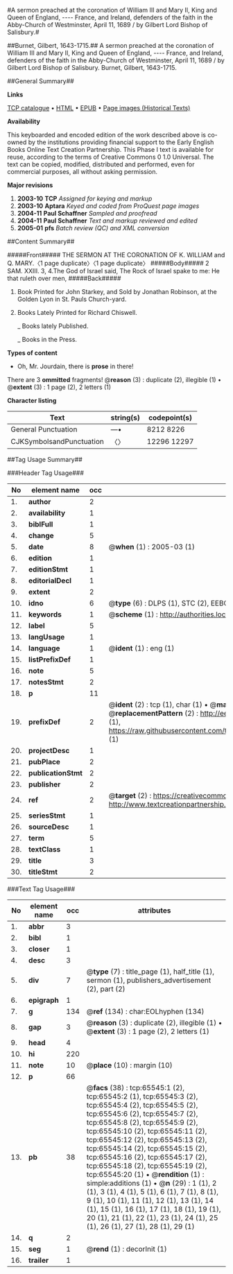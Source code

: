 #A sermon preached at the coronation of William III and Mary II, King and Queen of England, ---- France, and Ireland, defenders of the faith in the Abby-Church of Westminster, April 11, 1689 / by Gilbert Lord Bishop of Salisbury.#

##Burnet, Gilbert, 1643-1715.##
A sermon preached at the coronation of William III and Mary II, King and Queen of England, ---- France, and Ireland, defenders of the faith in the Abby-Church of Westminster, April 11, 1689 / by Gilbert Lord Bishop of Salisbury.
Burnet, Gilbert, 1643-1715.

##General Summary##

**Links**

[TCP catalogue](http://www.ota.ox.ac.uk/tcp/)  • 
[HTML](http://tei.it.ox.ac.uk/tcp/Texts-HTML/free/A30/A30429.html)  • 
[EPUB](http://tei.it.ox.ac.uk/tcp/Texts-EPUB/free/A30/A30429.epub) • 
[Page images (Historical Texts)](https://data.historicaltexts.jisc.ac.uk/view?pubId=eebo-12676254e&pageId=eebo-12676254e-65545-1)

**Availability**

This keyboarded and encoded edition of the
	       work described above is co-owned by the institutions
	       providing financial support to the Early English Books
	       Online Text Creation Partnership. This Phase I text is
	       available for reuse, according to the terms of Creative
	       Commons 0 1.0 Universal. The text can be copied,
	       modified, distributed and performed, even for
	       commercial purposes, all without asking permission.

**Major revisions**

1. __2003-10__ __TCP__ *Assigned for keying and markup*
1. __2003-10__ __Aptara__ *Keyed and coded from ProQuest page images*
1. __2004-11__ __Paul Schaffner__ *Sampled and proofread*
1. __2004-11__ __Paul Schaffner__ *Text and markup reviewed and edited*
1. __2005-01__ __pfs__ *Batch review (QC) and XML conversion*

##Content Summary##

#####Front#####
THE
SERMON
AT THE
CORONATION
OF
K. WILLIAM and Q. MARY.〈1 page duplicate〉〈1 page duplicate〉
#####Body#####
2 SAM. XXIII. 3, 4.The God of Israel said, The Rock of
Israel spake to me: He that ruleth
over men, 
#####Back#####

1. Book Printed for John Starkey, and Sold by Jonathan Robinson,
at the Golden Lyon in St. Pauls Church-yard.

1. Books Lately Printed for Richard Chiswell.

    _ Books lately Published.

    _ Books in the Press.

**Types of content**

  * Oh, Mr. Jourdain, there is **prose** in there!

There are 3 **ommitted** fragments! 
 @__reason__ (3) : duplicate (2), illegible (1)  •  @__extent__ (3) : 1 page (2), 2 letters (1)

**Character listing**


|Text|string(s)|codepoint(s)|
|---|---|---|
|General Punctuation|—•|8212 8226|
|CJKSymbolsandPunctuation|〈〉|12296 12297|

##Tag Usage Summary##

###Header Tag Usage###

|No|element name|occ|attributes|
|---|---|---|---|
|1.|__author__|2||
|2.|__availability__|1||
|3.|__biblFull__|1||
|4.|__change__|5||
|5.|__date__|8| @__when__ (1) : 2005-03 (1)|
|6.|__edition__|1||
|7.|__editionStmt__|1||
|8.|__editorialDecl__|1||
|9.|__extent__|2||
|10.|__idno__|6| @__type__ (6) : DLPS (1), STC (2), EEBO-CITATION (1), OCLC (1), VID (1)|
|11.|__keywords__|1| @__scheme__ (1) : http://authorities.loc.gov/ (1)|
|12.|__label__|5||
|13.|__langUsage__|1||
|14.|__language__|1| @__ident__ (1) : eng (1)|
|15.|__listPrefixDef__|1||
|16.|__note__|5||
|17.|__notesStmt__|2||
|18.|__p__|11||
|19.|__prefixDef__|2| @__ident__ (2) : tcp (1), char (1)  •  @__matchPattern__ (2) : ([0-9\-]+):([0-9IVX]+) (1), (.+) (1)  •  @__replacementPattern__ (2) : http://eebo.chadwyck.com/downloadtiff?vid=$1&page=$2 (1), https://raw.githubusercontent.com/textcreationpartnership/Texts/master/tcpchars.xml#$1 (1)|
|20.|__projectDesc__|1||
|21.|__pubPlace__|2||
|22.|__publicationStmt__|2||
|23.|__publisher__|2||
|24.|__ref__|2| @__target__ (2) : https://creativecommons.org/publicdomain/zero/1.0/ (1), http://www.textcreationpartnership.org/docs/. (1)|
|25.|__seriesStmt__|1||
|26.|__sourceDesc__|1||
|27.|__term__|5||
|28.|__textClass__|1||
|29.|__title__|3||
|30.|__titleStmt__|2||


###Text Tag Usage###

|No|element name|occ|attributes|
|---|---|---|---|
|1.|__abbr__|3||
|2.|__bibl__|1||
|3.|__closer__|1||
|4.|__desc__|3||
|5.|__div__|7| @__type__ (7) : title_page (1), half_title (1), sermon (1), publishers_advertisement (2), part (2)|
|6.|__epigraph__|1||
|7.|__g__|134| @__ref__ (134) : char:EOLhyphen (134)|
|8.|__gap__|3| @__reason__ (3) : duplicate (2), illegible (1)  •  @__extent__ (3) : 1 page (2), 2 letters (1)|
|9.|__head__|4||
|10.|__hi__|220||
|11.|__note__|10| @__place__ (10) : margin (10)|
|12.|__p__|66||
|13.|__pb__|38| @__facs__ (38) : tcp:65545:1 (2), tcp:65545:2 (1), tcp:65545:3 (2), tcp:65545:4 (2), tcp:65545:5 (2), tcp:65545:6 (2), tcp:65545:7 (2), tcp:65545:8 (2), tcp:65545:9 (2), tcp:65545:10 (2), tcp:65545:11 (2), tcp:65545:12 (2), tcp:65545:13 (2), tcp:65545:14 (2), tcp:65545:15 (2), tcp:65545:16 (2), tcp:65545:17 (2), tcp:65545:18 (2), tcp:65545:19 (2), tcp:65545:20 (1)  •  @__rendition__ (1) : simple:additions (1)  •  @__n__ (29) : 1 (1), 2 (1), 3 (1), 4 (1), 5 (1), 6 (1), 7 (1), 8 (1), 9 (1), 10 (1), 11 (1), 12 (1), 13 (1), 14 (1), 15 (1), 16 (1), 17 (1), 18 (1), 19 (1), 20 (1), 21 (1), 22 (1), 23 (1), 24 (1), 25 (1), 26 (1), 27 (1), 28 (1), 29 (1)|
|14.|__q__|2||
|15.|__seg__|1| @__rend__ (1) : decorInit (1)|
|16.|__trailer__|1||
